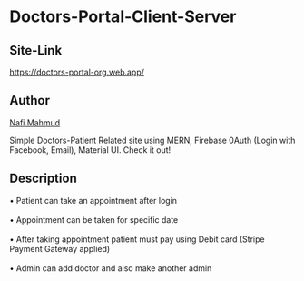 # Doctors-Portal-Client-Server
## Site-Link
https://doctors-portal-org.web.app/

## Author 
[Nafi Mahmud][author]

[author]: https://sourcecodebd.github.io/nafi.com/
Simple Doctors-Patient Related site using MERN, Firebase 0Auth (Login with Facebook, Email), Material UI. Check it out!

## Description
• Patient can take an appointment after login <br><br>
• Appointment can be taken for specific date <br><br>
• After taking appointment patient must pay using Debit card (Stripe Payment Gateway applied) <br><br>
• Admin can add doctor and also make another admin <br><br>